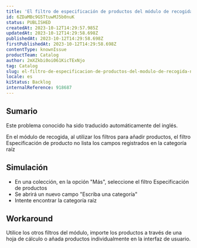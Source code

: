 ```yaml
---
title: 'El filtro de especificación de productos del módulo de recogida no enumera la categoría raíz'
id: 6ZDaMBc9G5TtuwMJ5b0nuK
status: PUBLISHED
createdAt: 2023-10-12T14:29:57.985Z
updatedAt: 2023-10-12T14:29:58.698Z
publishedAt: 2023-10-12T14:29:58.698Z
firstPublishedAt: 2023-10-12T14:29:58.698Z
contentType: knownIssue
productTeam: Catalog
author: 2mXZkbi0oi061KicTExNjo
tag: Catalog
slug: el-filtro-de-especificacion-de-productos-del-modulo-de-recogida-no-enumera-la-categoria-raiz
locale: es
kiStatus: Backlog
internalReference: 918687
---
```


## Sumario

<div class="alert alert-info">
  <p>Este problema conocido ha sido traducido automáticamente del inglés.</p>
</div>


En el módulo de recogida, al utilizar los filtros para añadir productos, el filtro Especificación de producto no lista los campos registrados en la categoría raíz


##

## Simulación



- En una colección, en la opción "Más", seleccione el filtro Especificación de productos
- Se abrirá un nuevo campo "Escriba una categoría"
- Intente encontrar la categoría raíz



## Workaround


Utilice los otros filtros del módulo, importe los productos a través de una hoja de cálculo o añada productos individualmente en la interfaz de usuario.




